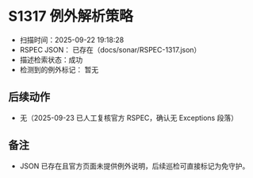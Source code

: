 ﻿# S1317 例外解析策略

- 扫描时间：2025-09-22 19:18:28
- RSPEC JSON：
已存在（docs/sonar/RSPEC-1317.json）
- 描述检索状态：成功
- 检测到的例外标记：
暂无

## 后续动作
- 无（2025-09-23 已人工复核官方 RSPEC，确认无 Exceptions 段落）

## 备注
- JSON 已存在且官方页面未提供例外说明，后续巡检可直接标记为免守护。
